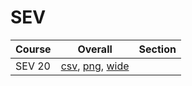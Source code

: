 # SEV

| Course | Overall | Section |
| ------ | ------- | ------- |
| SEV 20 | [csv](https://github.com/UCSD-Historical-Enrollment-Data/2024Winter/blob/main/overall/SEV%2020.csv), [png](https://raw.githubusercontent.com/UCSD-Historical-Enrollment-Data/2024Winter/main/plot_overall/SEV%2020.png), [wide](https://raw.githubusercontent.com/UCSD-Historical-Enrollment-Data/2024Winter/main/plot_overall_wide/SEV%2020.png) |  |
